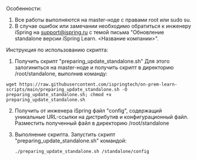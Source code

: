 Особенности:
1. Все работы выполняются на master-ноде с правами root или sudo su.
2. В случае ошибок или замечании необходимо обратиться к инженеру iSpring на support@ispring.ru с темой письма "Обновление standalone версии iSpring Learn. <Название компании>".

Инструкция по использованию скрипта:
1. Получить скрипт "preparing_update_standalone.sh"
Для этого залогиниться на master-ноде и получить скрипт в директорию /root/standalone, выполнив команду:
```
wget https://raw.githubusercontent.com/ispringtech/on-prem-learn-scripts/main/preparing_update_standalone.sh -O preparing_update_standalone.sh; chmod +x preparing_update_standalone.sh
```
2. Получить от инженера iSpring файл "config", содержащий уникальные URL-ссылки на дистрибутив и конфигурационный файл.
Разместить полученный файл в директорию /root/standalone

3. Выполнение скрипта.
Запустить скрипт "preparing_update_standalone.sh" командой: 
   ```
   ./preparing_update_standalone.sh /standalone/config
   ```